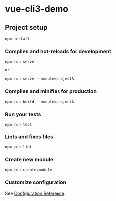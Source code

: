 # vue-cli3-demo

## Project setup
```
npm install
```

### Compiles and hot-reloads for development
```
npm run serve

or

npm run serve --module=projectA
```

### Compiles and minifies for production
```
npm run build --module=projectA
```

### Run your tests
```
npm run test
```

### Lints and fixes files
```
npm run lint
```

### Create new module
```
npm run create:module
```

### Customize configuration
See [Configuration Reference](https://cli.vuejs.org/config/).

